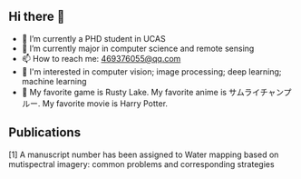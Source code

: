 ## Hi there 👋

- 🔭 I’m currently a PHD student in UCAS 
- 🌱 I’m currently major in computer science and remote sensing
- 📫 How to reach me: 469376055@qq.com
- 🌱 I'm interested in computer vision; image processing; deep learning; machine learning
- 🔭 My favorite game is Rusty Lake. My favorite anime is サムライチャンプルー. My favorite movie is Harry Potter.

## Publications
[1] A manuscript number has been assigned to Water mapping based on mutispectral imagery:
common problems and corresponding strategies

